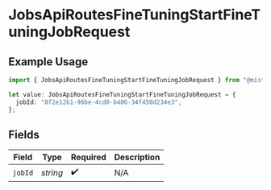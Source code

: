 # JobsApiRoutesFineTuningStartFineTuningJobRequest

## Example Usage

```typescript
import { JobsApiRoutesFineTuningStartFineTuningJobRequest } from "@mistralai/mistralai/models/operations";

let value: JobsApiRoutesFineTuningStartFineTuningJobRequest = {
  jobId: "8f2e12b1-96be-4cd0-b486-34f450d234e3",
};
```

## Fields

| Field              | Type               | Required           | Description        |
| ------------------ | ------------------ | ------------------ | ------------------ |
| `jobId`            | *string*           | :heavy_check_mark: | N/A                |